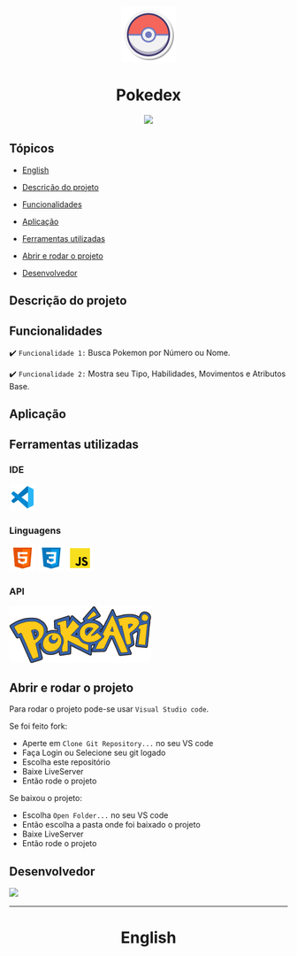 <p align="center">
   <img src="./gitimages/pokeball_logo.png"/>
</p>

<h1 align="center">Pokedex</h1>

<p align="center">
   <img src="http://img.shields.io/static/v1?label=STATUS&message=EM%20DESENVOLVIMENTO&color=RED&style=for-the-badge"/>
</p>

## Tópicos

- [English](#english)

- [Descrição do projeto](#descrição-do-projeto)

- [Funcionalidades](#funcionalidades)

- [Aplicação](#aplicação)

- [Ferramentas utilizadas](#ferramentas-utilizadas)

- [Abrir e rodar o projeto](#abrir-e-rodar-o-projeto)

- [Desenvolvedor](#desenvolvedor)

## Descrição do projeto

<p align="justify">

</p>

## Funcionalidades

:heavy_check_mark: `Funcionalidade 1:` Busca Pokemon por Número ou Nome.

:heavy_check_mark: `Funcionalidade 2:` Mostra seu Tipo, Habilidades, Movimentos e Atributos Base.

## Aplicação

<div align="center">

  </div>

###

## Ferramentas utilizadas

### IDE

<a href="https://code.visualstudio.com" target="_blank"> <img src="./gitimages/vscode_logo.png" alt="Visual Studio code"></a>

### Linguagens

<a href="https://www.w3.org/html/" target="_blank"> <img src="./gitImages/html_logo.png" alt="Html"></a>
<a href="https://www.w3.org/Style/CSS/" target="_blank"> <img src="./gitImages/css_logo.png" alt="Css"></a>
<a href="https://www.javascript.com" target="_blank"> <img src="./gitImages/javascript_logo.png" alt="JavaScript"></a>

### API

<a href="https://pokeapi.co" target="_blank"> <img src="./gitImages/pokeapi_logo.png" alt="PokéAPI"></a>

## Abrir e rodar o projeto

Para rodar o projeto pode-se usar `Visual Studio code`.

Se foi feito fork:

- Aperte em `Clone Git Repository...` no seu VS code
- Faça Login ou Selecione seu git logado
- Escolha este repositório
- Baixe LiveServer
- Então rode o projeto

Se baixou o projeto:

- Escolha `Open Folder...` no seu VS code
- Então escolha a pasta onde foi baixado o projeto
- Baixe LiveServer
- Então rode o projeto

## Desenvolvedor

<a href="https://github.com/Thomas-Teo/Pokedex/graphs/contributors">
  <img src="https://contrib.rocks/image?repo=Thomas-Teo/Pokedex" />
</a>

<hr>

<h1 align="center" id="english">English</h1>
